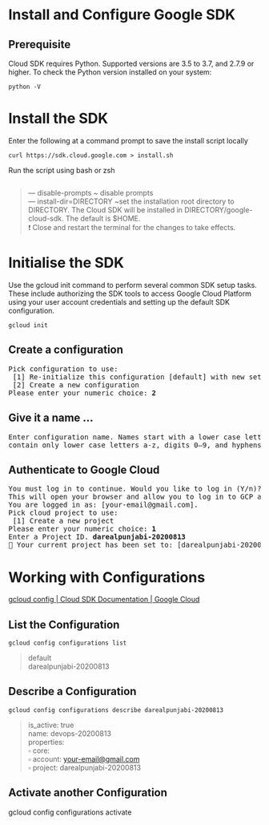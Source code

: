 # Install and Configure Google SDK


## Prerequisite
Cloud SDK requires Python. Supported versions are 3.5 to 3.7, and 2.7.9 or higher. To check the Python version installed on your system:

```
python -V
```

# Install the SDK

Enter the following at a command prompt to save the install script locally
```
curl https://sdk.cloud.google.com > install.sh
```
Run the script using bash or zsh
```zsh install.sh --disable-prompts
```
>— disable-prompts ~ disable prompts <br />
>— install-dir=DIRECTORY ~set the installation root directory to DIRECTORY. The Cloud SDK will be installed in DIRECTORY/google-cloud-sdk. The default is $HOME. <br />
>❗️ Close and restart the terminal for the changes to take effects. <br />

# Initialise the SDK
Use the gcloud init command to perform several common SDK setup tasks. These include authorizing the SDK tools to access Google Cloud Platform using your user account credentials and setting up the default SDK configuration.
```
gcloud init
```
## Create a configuration
<pre>
Pick configuration to use:
 [1] Re-initialize this configuration [default] with new settings
 [2] Create a new configuration
Please enter your numeric choice: <b>2</b>
</pre>

## Give it a name …
<pre>
Enter configuration name. Names start with a lower case letter and
contain only lower case letters a-z, digits 0–9, and hyphens ‘-’:  <b>darealpunjabi-20200813</b>
</pre>

## Authenticate to Google Cloud
<pre>
You must log in to continue. Would you like to log in (Y/n)? <b>Y</b>
This will open your browser and allow you to log in to GCP account. Once verified …
You are logged in as: [your-email@gmail.com].
Pick cloud project to use:
 [1] Create a new project
Please enter your numeric choice: <b>1</b>
Enter a Project ID. <b>darealpunjabi-20200813</b>
👏 Your current project has been set to: [darealpunjabi-20200813].
</pre>

# Working with Configurations

[gcloud config | Cloud SDK Documentation | Google Cloud](https://cloud.google.com/sdk/gcloud/reference/config "Google Developer Tools")

## List the Configuration
```
gcloud config configurations list
```
>default <br />
>darealpunjabi-20200813 <br />

## Describe a Configuration
```
gcloud config configurations describe darealpunjabi-20200813
```
>is_active: true <br />
>name: devops-20200813 <br />
>properties: <br />
> ▫️ core: <br />
> ▫ account: your-email@gmail.com <br />
> ▫ project: darealpunjabi-20200813 <br />

## Activate another Configuration
gcloud config configurations activate <config-name>
